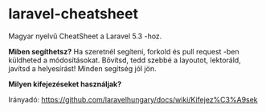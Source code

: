 # laravel-cheatsheet

Magyar nyelvű CheatSheet a Laravel 5.3 -hoz.

**Miben segíthetsz?**
Ha szeretnél segíteni, forkold és pull request -ben küldheted a módosításokat.
Bővítsd, tedd szebbé a layoutot, lektoráld, javítsd a helyesírást! Minden segítség jól jön.

**Milyen kifejezéseket használjak?**

Irányadó: https://github.com/laravelhungary/docs/wiki/Kifejez%C3%A9sek